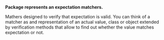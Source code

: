 **Package represents an expectation matchers.**

Mathers designed to verify that expectation is valid. You can think of a matcher as and representation of an actual value, class or object extended by verification methods that allow to find out whether the value matches expectation or not. 
